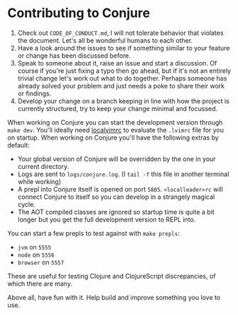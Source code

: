 # Contributing to Conjure

 1. Check out `CODE_OF_CONDUCT.md`, I will not tolerate behavior that violates the document. Let's all be wonderful humans to each other.
 2. Have a look around the issues to see if something similar to your feature or change has been discussed before.
 3. Speak to someone about it, raise an issue and start a discussion. Of course if you're just fixing a typo then go ahead, but if it's not an entirely trivial change let's work out what to do together. Perhaps someone has already solved your problem and just needs a poke to share their work or findings.
 4. Develop your change on a branch keeping in line with how the project is currently structured, try to keep your change minimal and focussed.

When working on Conjure you can start the development version through `make dev`. You'll ideally need [localvimrc][] to evaluate the `.lvimrc` file for you on startup. When working on Conjure you'll have the following extras by default:

 * Your global version of Conjure will be overridden by the one in your current directory.
 * Logs are sent to `logs/conjure.log`. (I `tail -f` this file in another terminal while working)
 * A prepl into Conjure itself is opened on port `5885`. `<localleader>rc` will connect Conjure to itself so you can develop in a strangely magical cycle.
 * The AOT compiled classes are ignored so startup time is quite a bit longer but you get the full development version to REPL into.

You can start a few prepls to test against with `make prepls`:

 * `jvm` on `5555`
 * `node` on `5556`
 * `browser` on `5557`

These are useful for testing Clojure and ClojureScript discrepancies, of which there are many.

Above all, have fun with it. Help build and improve something you love to use.

[localvimrc]: https://github.com/embear/vim-localvimrc
